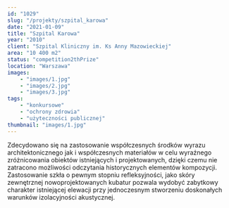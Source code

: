 ```yaml
---
id: "1029"
slug: "/projekty/szpital_karowa"
date: "2021-01-09"
title: "Szpital Karowa"
year: "2010"
client: "Szpital Kliniczny im. Ks Anny Mazowieckiej"
area: "10 400 m2"
status: "competition2thPrize"
location: "Warszawa"
images: 
    - "images/1.jpg"
    - "images/2.jpg"
    - "images/3.jpg"    
tags: 
    - "konkursowe"
    - "ochrony zdrowia"
    - "użyteczności publicznej"
thumbnail: "images/1.jpg"
---
```

Zdecydowano się na zastosowanie współczesnych środków wyrazu architektonicznego jak i&nbsp;współczesnych materiałów w&nbsp;celu wyraźnego zróżnicowania obiektów istniejących i&nbsp;projektowanych, dzięki czemu nie zatracono możliwości odczytania historycznych elementów kompozycji. Zastosowanie szkła o pewnym stopniu refleksyjności, jako skóry zewnętrznej nowoprojektowanych kubatur pozwala wydobyć zabytkowy charakter istniejącej elewacji przy jednoczesnym stworzeniu doskonałych warunków izolacyjności akustycznej.
